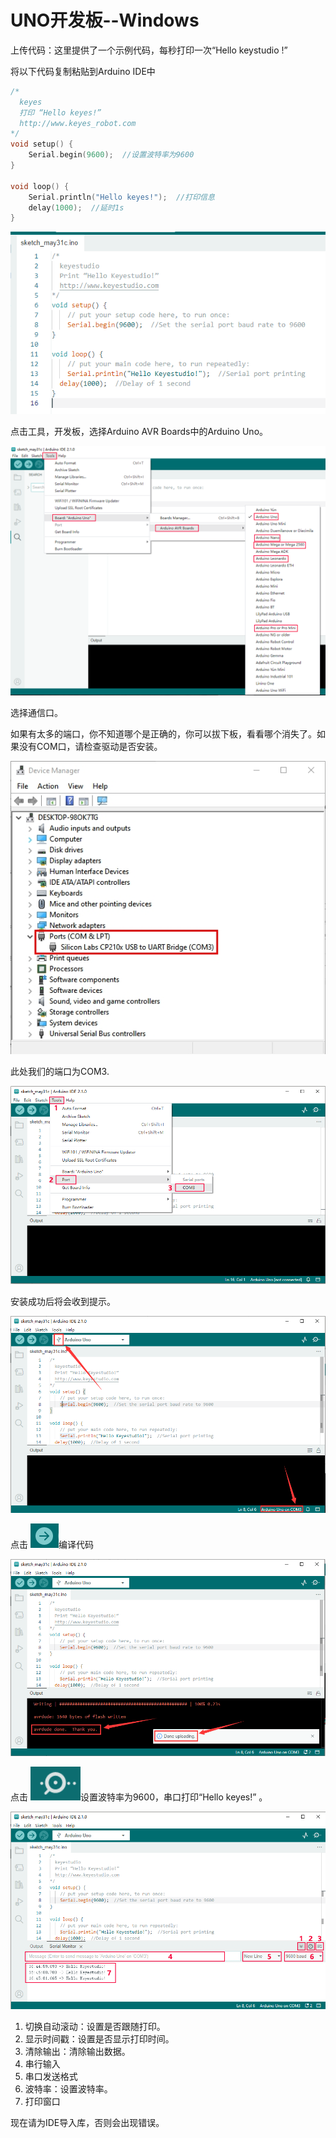 # **UNO开发板--Windows**

上传代码：这里提供了一个示例代码，每秒打印一次“Hello keystudio !”

将以下代码复制粘贴到Arduino IDE中

```c
/*
  keyes 
  打印 “Hello keyes!”
  http://www.keyes_robot.com
*/
void setup() { 
    Serial.begin(9600);  //设置波特率为9600
}

void loop() { 
    Serial.println("Hello keyes!");  //打印信息
 	delay(1000);  //延时1s
}
```

![图片不存在](./media/8832e91f90a1dbf7b8e0fe976b824841.png)

点击工具，开发板，选择Arduino AVR Boards中的Arduino Uno。

![图片不存在](./media/7a3e5ae6c5df0a19922a997a0e7c0f95.png)

选择通信口。

如果有太多的端口，你不知道哪个是正确的，你可以拔下板，看看哪个消失了。如果没有COM口，请检查驱动是否安装。

![图片不存在](./media/cc7b58c15299bf0ef8d74d32d9b6e280.jpg)

此处我们的端口为COM3.

![图片不存在](./media/514f4bbbf3f265f8681d1813b543f61c.png)

安装成功后将会收到提示。

![图片不存在](./media/04f41439343bacf596fd3abaed572692.png)

点击 ![图片不存在](./media/d850ef08c2fd6b92e762108775094160.png)编译代码

![图片不存在](./media/501ae9e2281a2e82e3b4f9df88ea43a7.png)

点击 ![图片不存在](./media/3a7eab031e133625ebf71f4a0c573912.png)设置波特率为9600，串口打印“Hello keyes!” 。

![图片不存在](./media/6a5c07fc4a5621b7b338c0a2417ab6a3.png)

1. 切换自动滚动：设置是否跟随打印。
2. 显示时间戳：设置是否显示打印时间。
3. 清除输出：清除输出数据。
4. 串行输入
5. 串口发送格式
6. 波特率：设置波特率。
7. 打印窗口

现在请为IDE导入库，否则会出现错误。





